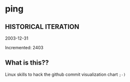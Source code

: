 # ping

## HISTORICAL ITERATION
2003-12-31

Incremented: 2403

## What is this?? 
Linux skills to hack the github commit visualization chart `;-)`
